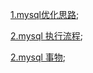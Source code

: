 [1.mysql优化思路](https://github.com/wulimax/blogs/blob/master/mysql/4.md);

[2.mysql 执行流程](https://github.com/wulimax/blogs/blob/master/mysql/mysql.md);

[2.mysql 事物](https://github.com/wulimax/blogs/blob/master/mysql/things.md);


